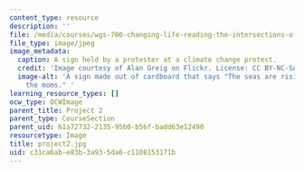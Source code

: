 ```yaml
---
content_type: resource
description: ''
file: /media/courses/wgs-700-changing-life-reading-the-intersections-of-gender-race-biology-and-literature-spring-2017/c31ca6abe83b3a935da6c1108153171b_project2.jpg
file_type: image/jpeg
image_metadata:
  caption: A sign held by a protester at a climate change protest.
  credit: 'Image courtesy of Alan Greig on Flickr. License: CC BY-NC-SA'
  image-alt: 'A sign made out of cardboard that says "The seas are rising and so are
    the moms." '
learning_resource_types: []
ocw_type: OCWImage
parent_title: Project 2
parent_type: CourseSection
parent_uid: 61a72732-2135-95b0-b56f-badd63e12490
resourcetype: Image
title: project2.jpg
uid: c31ca6ab-e83b-3a93-5da6-c1108153171b
---
```

